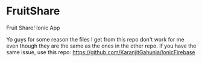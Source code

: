 # FruitShare
Fruit Share! Ionic App

Yo guys for some reason the files I get from this repo don't work for me even though they are the same as the ones in the other repo.
If you have the same issue, use this repo: https://github.com/KaranjitGahunia/IonicFirebase
